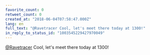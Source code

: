 ```yaml
---
favorite_count: 0
retweet_count: 0
created_at: "2018-06-04T07:58:47.000Z"
lang: en
full_text: "@Ravetracer Cool, let's meet there today at 1300!"
in_reply_to_status_id: "1003545229427970049"
---
```


[@Ravetracer](https://twitter.com/Ravetracer) Cool, let's meet there today at
1300!
